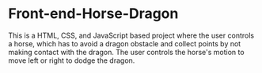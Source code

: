 # Front-end-Horse-Dragon

This is a HTML, CSS, and JavaScript based project where the user controls a horse, which has to avoid a dragon obstacle and collect points by not making contact with the dragon. The user controls the horse's motion to move left or right to dodge the dragon.
